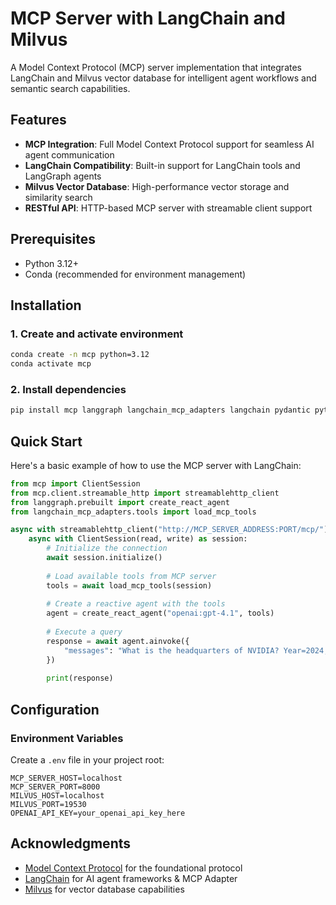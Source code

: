 # MCP Server with LangChain and Milvus

A Model Context Protocol (MCP) server implementation that integrates LangChain and Milvus vector database for intelligent agent workflows and semantic search capabilities.

## Features

- **MCP Integration**: Full Model Context Protocol support for seamless AI agent communication
- **LangChain Compatibility**: Built-in support for LangChain tools and LangGraph agents
- **Milvus Vector Database**: High-performance vector storage and similarity search
- **RESTful API**: HTTP-based MCP server with streamable client support

## Prerequisites

- Python 3.12+
- Conda (recommended for environment management)

## Installation

### 1. Create and activate environment
```bash
conda create -n mcp python=3.12
conda activate mcp
```

### 2. Install dependencies
```bash
pip install mcp langgraph langchain_mcp_adapters langchain pydantic python-dotenv starlette pymilvus
```

## Quick Start

Here's a basic example of how to use the MCP server with LangChain:

```python
from mcp import ClientSession
from mcp.client.streamable_http import streamablehttp_client
from langgraph.prebuilt import create_react_agent
from langchain_mcp_adapters.tools import load_mcp_tools

async with streamablehttp_client("http://MCP_SERVER_ADDRESS:PORT/mcp/") as (read, write, _):
    async with ClientSession(read, write) as session:
        # Initialize the connection
        await session.initialize()
        
        # Load available tools from MCP server
        tools = await load_mcp_tools(session)
        
        # Create a reactive agent with the tools
        agent = create_react_agent("openai:gpt-4.1", tools)
        
        # Execute a query
        response = await agent.ainvoke({
            "messages": "What is the headquarters of NVIDIA? Year=2024, and company=NVIDIA"
        })
        
        print(response)
```

## Configuration

### Environment Variables
Create a `.env` file in your project root:

```env
MCP_SERVER_HOST=localhost
MCP_SERVER_PORT=8000
MILVUS_HOST=localhost
MILVUS_PORT=19530
OPENAI_API_KEY=your_openai_api_key_here
```

## Acknowledgments

- [Model Context Protocol](https://github.com/modelcontextprotocol/python-sdk) for the foundational protocol
- [LangChain](https://github.com/langchain-ai/langchain-mcp-adapters) for AI agent frameworks & MCP Adapter
- [Milvus](https://github.com/milvus-io/milvus) for vector database capabilities